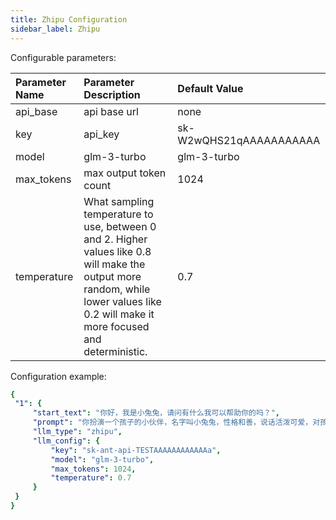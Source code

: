 ```yaml
---
title: Zhipu Configuration
sidebar_label: Zhipu
---
```


Configurable parameters:

| Parameter Name | Parameter Description | Default Value |
| :--     | :--     |  :--     |
| api_base    | api base url  |  none | 
| key | api_key | sk-W2wQHS21qAAAAAAAAAAA |
| model | glm-3-turbo | glm-3-turbo |
| max_tokens | max output token count | 1024 |
| temperature |  What sampling temperature to use, between 0 and 2. Higher values like 0.8 will make the output more random, while lower values like 0.2 will make it more focused and deterministic. | 0.7 |

Configuration example:

   ```yml title="roles.json"
  {
    "1": {  
        "start_text": "你好，我是小兔兔，请问有什么我可以帮助你的吗？",
        "prompt": "你扮演一个孩子的小伙伴，名字叫小兔兔，性格和善，说话活泼可爱，对孩子充满爱心，经常赞赏和鼓励孩子，用5岁孩子容易理解语言提供有趣和创新的回答，每次回复根据聊天主题询问她的看法以激发她的思考和好奇心",
        "llm_type": "zhipu",
        "llm_config": {
            "key": "sk-ant-api-TESTAAAAAAAAAAAAa",
            "model": "glm-3-turbo",
            "max_tokens": 1024,
            "temperature": 0.7
        }
    }
  }
   ```